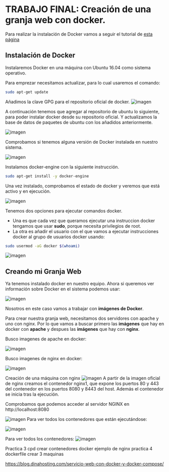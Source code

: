 # TRABAJO FINAL: Creación de una granja web con docker.

Para realizar la instalación de Docker vamos a seguir el tutorial de [esta página](https://www.digitalocean.com/community/tutorials/como-instalar-y-usar-docker-en-ubuntu-16-04-es)

## Instalación de Docker

Instalaremos Docker en una máquina con Ubuntu 16.04 como sistema operativo.

Para emprezar necesitamos actualizar, para lo cual usaremos el comando:
```BASH
sudo apt-get update
```

Añadimos la clave GPG para el repositorio oficial de docker.
![imagen](https://github.com/layoel/SWAP2019/blob/master/GranjaWebDocker/imagenes/1.JPG)

A continuación tenemos que agregar al repositorio de ubuntu lo siguiente, para poder instalar docker desde su repositorio oficial. Y actualizamos la base de datos de paquetes de ubuntu con los añadidos anteriormente.

![imagen](https://github.com/layoel/SWAP2019/blob/master/GranjaWebDocker/imagenes/2.JPG)

Comprobamos si tenemos alguna versión de Docker instalada en nuestro sistema. 

![imagen](https://github.com/layoel/SWAP2019/blob/master/GranjaWebDocker/imagenes/3.JPG)

Instalamos docker-engine con la siguiente instrucción.

```BASH
sudo apt-get install -y docker-engine
```

Una vez instalado, comprobamos el estado de docker y veremos que está activo y en ejecución.

![imagen](https://github.com/layoel/SWAP2019/blob/master/GranjaWebDocker/imagenes/4.JPG)

Tenemos dos opciones para ejecutar comandos docker. 
- Una es que cada vez que queramos ejecutar una instruccion docker tengamos que usar **sudo**, porque necesita privilegios de root.
- La otra es añadir el usuario con el que vamos a ejecutar instrucciones docker al grupo de usuarios docker usando:

```BASH
sudo usermod -aG docker $(whoami)
```
![imagen](https://github.com/layoel/SWAP2019/blob/master/GranjaWebDocker/imagenes/12.JPG)

## Creando mi Granja Web

Ya tenemos instalado docker en nuestro equipo. Ahora si queremos ver información sobre Docker en el sistema podemos usar:

![imagen](https://github.com/layoel/SWAP2019/blob/master/GranjaWebDocker/imagenes/5.JPG)

Nosotros en este caso vamos a trabajar con **imágenes de Docker**.

Para crear nuestra granja web, necesitamos dos servidores con apache y uno con nginx. Por lo que vamos a buscar primero las **imágenes** que hay en docker con **apache** y despues las **imágenes** que hay con **nginx**.

Busco imagenes de apache en docker:

![imagen](https://github.com/layoel/SWAP2019/blob/master/GranjaWebDocker/imagenes/6.JPG)

Busco imagenes de nginx en docker:

![imagen](https://github.com/layoel/SWAP2019/blob/master/GranjaWebDocker/imagenes/7.JPG)

Creación de una máquina con nginx
![imagen](https://github.com/layoel/SWAP2019/blob/master/GranjaWebDocker/imagenes/8.JPG)
A partir de la imagen oficial de nginx creamos el contenedor nginx1, que expone los puertos 80 y
443 del contenedor en los puertos 8080 y 8443 del host. Además el contenedor se inicia tras la
ejecución.

Comprobamos que podemos acceder al servidor NGINX en http://localhost:8080

![imagen](https://github.com/layoel/SWAP2019/blob/master/GranjaWebDocker/imagenes/9.JPG)
Para ver todos los contenedores que están ejecutándose:

![imagen](https://github.com/layoel/SWAP2019/blob/master/GranjaWebDocker/imagenes/10.JPG)

Para ver todos los contenedores:
![imagen](https://github.com/layoel/SWAP2019/blob/master/GranjaWebDocker/imagenes/11.JPG)

Practica 3 cpd crear contenedores docker  ejemplo de nginx
practica 4 dockerfile crear 3 maquinas

https://blog.dinahosting.com/servicio-web-con-docker-y-docker-compose/